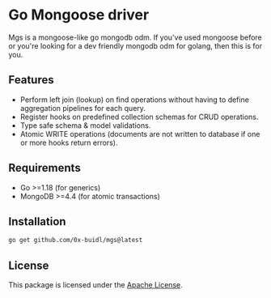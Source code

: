 # Go Mongoose driver

Mgs is a mongoose-like go mongodb odm. If you've used mongoose before or you're looking for a dev friendly mongodb odm for golang, then this is for you.

## Features

- Perform left join (lookup) on find operations without having to define aggregation pipelines for each query.
- Register hooks on predefined collection schemas for CRUD operations.
- Type safe schema & model validations.
- Atomic WRITE operations (documents are not written to database if one or more hooks return errors).

## Requirements

- Go >=1.18 (for generics)
- MongoDB >=4.4 (for atomic transactions)

## Installation

```bash
go get github.com/0x-buidl/mgs@latest
```

## License

This package is licensed under the [Apache License](LICENSE).
